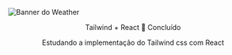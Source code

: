 ![Banner do Weather](https://i.ibb.co/HdxRvr6/tailwind-layout.png)

<p align="center">Tailwind + React 📖 Concluído </p>
<p align="center">Estudando a implementação do Tailwind css com React</p>
